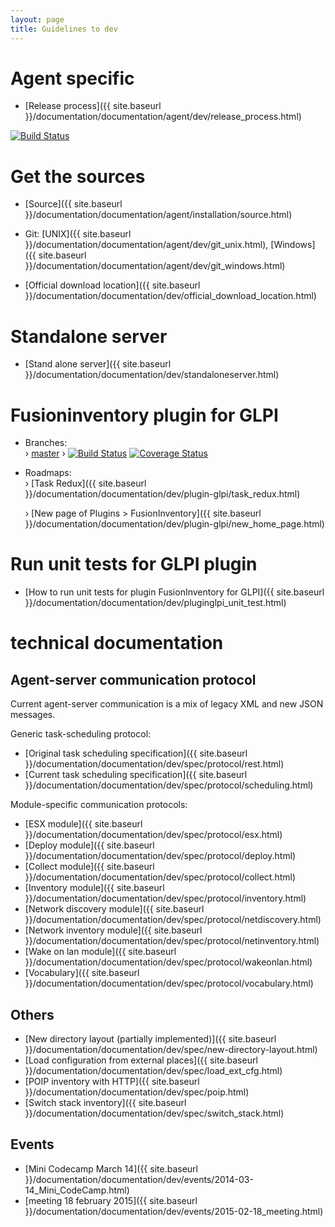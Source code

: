 ```yaml
---
layout: page
title: Guidelines to dev
---
```


# Agent specific

* [Release process]({{ site.baseurl }}/documentation/documentation/agent/dev/release_process.html)

[![Build Status](https://travis-ci.org/fusioninventory/fusioninventory-agent.png?branch=master)](https://travis-ci.org/fusioninventory/fusioninventory-agent)

# Get the sources

* [Source]({{ site.baseurl }}/documentation/documentation/agent/installation/source.html)
* Git: [UNIX]({{ site.baseurl }}/documentation/documentation/agent/dev/git_unix.html), [Windows]({{ site.baseurl }}/documentation/documentation/agent/dev/git_windows.html)

* [Official download location]({{ site.baseurl }}/documentation/documentation/dev/official_download_location.html)

# Standalone server

* [Stand alone server]({{ site.baseurl }}/documentation/documentation/dev/standaloneserver.html)

# Fusioninventory plugin for GLPI

* Branches: <br/>
  › [master](https://github.com/fusinv/fusioninventory-for-glpi/tree/master)  › [![Build Status](https://travis-ci.org/fusioninventory/fusioninventory-for-glpi.png?branch=master)](https://travis-ci.org/fusioninventory/fusioninventory-for-glpi) [![Coverage Status](https://coveralls.io/repos/fusioninventory/fusioninventory-for-glpi/badge.svg?branch=master&service=github)](https://coveralls.io/github/fusioninventory/fusioninventory-for-glpi?branch=master)

* Roadmaps: <br/>
  › [Task Redux]({{ site.baseurl }}/documentation/documentation/dev/plugin-glpi/task_redux.html)

  › [New page of Plugins > FusionInventory]({{ site.baseurl }}/documentation/documentation/dev/plugin-glpi/new_home_page.html)

# Run unit tests for GLPI plugin

* [How to run unit tests for plugin FusionInventory for GLPI]({{ site.baseurl }}/documentation/documentation/dev/pluginglpi_unit_test.html)

# technical documentation

## Agent-server communication protocol

Current agent-server communication is a mix of legacy XML and new JSON messages.

Generic task-scheduling protocol:

* [Original task scheduling specification]({{ site.baseurl }}/documentation/documentation/dev/spec/protocol/rest.html)
* [Current task scheduling specification]({{ site.baseurl }}/documentation/documentation/dev/spec/protocol/scheduling.html)

Module-specific communication protocols:

* [ESX module]({{ site.baseurl }}/documentation/documentation/dev/spec/protocol/esx.html)
* [Deploy module]({{ site.baseurl }}/documentation/documentation/dev/spec/protocol/deploy.html)
* [Collect module]({{ site.baseurl }}/documentation/documentation/dev/spec/protocol/collect.html)
* [Inventory module]({{ site.baseurl }}/documentation/documentation/dev/spec/protocol/inventory.html)
* [Network discovery module]({{ site.baseurl }}/documentation/documentation/dev/spec/protocol/netdiscovery.html)
* [Network inventory module]({{ site.baseurl }}/documentation/documentation/dev/spec/protocol/netinventory.html)
* [Wake on lan module]({{ site.baseurl }}/documentation/documentation/dev/spec/protocol/wakeonlan.html)
* [Vocabulary]({{ site.baseurl }}/documentation/documentation/dev/spec/protocol/vocabulary.html)

## Others

* [New directory layout (partially implemented)]({{ site.baseurl }}/documentation/documentation/dev/spec/new-directory-layout.html)
* [Load configuration from external places]({{ site.baseurl }}/documentation/documentation/dev/spec/load_ext_cfg.html)
* [POIP inventory with HTTP]({{ site.baseurl }}/documentation/documentation/dev/spec/poip.html)
* [Switch stack inventory]({{ site.baseurl }}/documentation/documentation/dev/spec/switch_stack.html)

## Events

* [Mini Codecamp March 14]({{ site.baseurl }}/documentation/documentation/dev/events/2014-03-14_Mini_CodeCamp.html)
* [meeting 18 february 2015]({{ site.baseurl }}/documentation/documentation/dev/events/2015-02-18_meeting.html)
